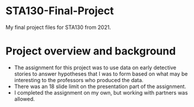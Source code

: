 # STA130-Final-Project
My final project files for STA130 from 2021.

# Project overview and background
- The assignment for this project was to use data on early detective stories to answer hypotheses that I was to form based on what may be interesting to the professors who produced the data.
- There was an 18 slide limit on the presentation part of the assignment.
- I completed the assignment on my own, but working with partners was allowed.
